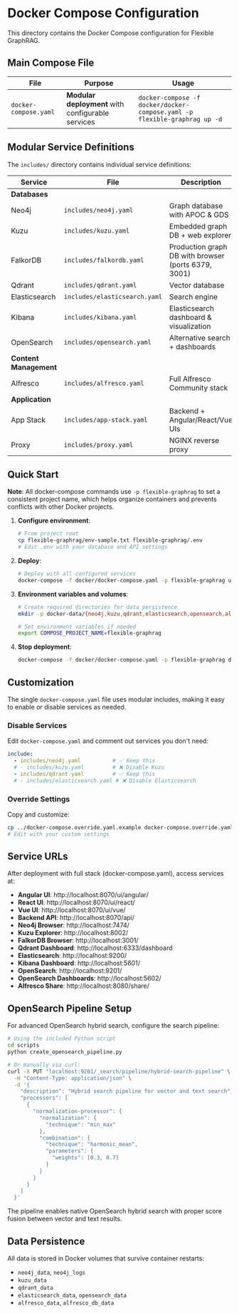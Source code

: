 # Docker Compose Configuration

This directory contains the Docker Compose configuration for Flexible GraphRAG.

## Main Compose File

| File | Purpose | Usage |
|------|---------|-------|
| `docker-compose.yaml` | **Modular deployment** with configurable services | `docker-compose -f docker/docker-compose.yaml -p flexible-graphrag up -d` |

## Modular Service Definitions

The `includes/` directory contains individual service definitions:

| Service | File | Description |
|---------|------|-------------|
| **Databases** |
| Neo4j | `includes/neo4j.yaml` | Graph database with APOC & GDS |
| Kuzu | `includes/kuzu.yaml` | Embedded graph DB + web explorer |
| FalkorDB | `includes/falkordb.yaml` | Production graph DB with browser (ports 6379, 3001) |
| Qdrant | `includes/qdrant.yaml` | Vector database |
| Elasticsearch | `includes/elasticsearch.yaml` | Search engine |
| Kibana | `includes/kibana.yaml` | Elasticsearch dashboard & visualization |
| OpenSearch | `includes/opensearch.yaml` | Alternative search + dashboards |
| **Content Management** |
| Alfresco | `includes/alfresco.yaml` | Full Alfresco Community stack |
| **Application** |
| App Stack | `includes/app-stack.yaml` | Backend + Angular/React/Vue UIs |
| Proxy | `includes/proxy.yaml` | NGINX reverse proxy |

## Quick Start

**Note**: All docker-compose commands use `-p flexible-graphrag` to set a consistent project name, which helps organize containers and prevents conflicts with other Docker projects.

1. **Configure environment**:
   ```bash
   # From project root
   cp flexible-graphrag/env-sample.txt flexible-graphrag/.env
   # Edit .env with your database and API settings
   ```

2. **Deploy**:
   ```bash
   # Deploy with all configured services
   docker-compose -f docker/docker-compose.yaml -p flexible-graphrag up -d
   ```

3. **Environment variables and volumes**:
   ```bash
   # Create required directories for data persistence
   mkdir -p docker-data/{neo4j,kuzu,qdrant,elasticsearch,opensearch,alfresco}
   
   # Set environment variables if needed
   export COMPOSE_PROJECT_NAME=flexible-graphrag
   ```

4. **Stop deployment**:
   ```bash
   docker-compose -f docker/docker-compose.yaml -p flexible-graphrag down
   ```

## Customization

The single `docker-compose.yaml` file uses modular includes, making it easy to enable or disable services as needed.

### Disable Services
Edit `docker-compose.yaml` and comment out services you don't need:

```yaml
include:
  - includes/neo4j.yaml          # ✅ Keep this
  # - includes/kuzu.yaml         # ❌ Disable Kuzu
  - includes/qdrant.yaml         # ✅ Keep this
  # - includes/elasticsearch.yaml # ❌ Disable Elasticsearch
```

### Override Settings
Copy and customize:
```bash
cp ../docker-compose.override.yaml.example docker-compose.override.yaml
# Edit with your custom settings
```

## Service URLs

After deployment with full stack (docker-compose.yaml), access services at:

- **Angular UI**: http://localhost:8070/ui/angular/
- **React UI**: http://localhost:8070/ui/react/
- **Vue UI**: http://localhost:8070/ui/vue/
- **Backend API**: http://localhost:8070/api/
- **Neo4j Browser**: http://localhost:7474/
- **Kuzu Explorer**: http://localhost:8002/
- **FalkorDB Browser**: http://localhost:3001/
- **Qdrant Dashboard**: http://localhost:6333/dashboard
- **Elasticsearch**: http://localhost:9200/
- **Kibana Dashboard**: http://localhost:5601/
- **OpenSearch**: http://localhost:9201/
- **OpenSearch Dashboards**: http://localhost:5602/
- **Alfresco Share**: http://localhost:8080/share/

## OpenSearch Pipeline Setup

For advanced OpenSearch hybrid search, configure the search pipeline:

```bash
# Using the included Python script
cd scripts
python create_opensearch_pipeline.py

# Or manually via curl:
curl -X PUT "localhost:9201/_search/pipeline/hybrid-search-pipeline" \
  -H "Content-Type: application/json" \
  -d '{
    "description": "Hybrid search pipeline for vector and text search",
    "processors": [
      {
        "normalization-processor": {
          "normalization": {
            "technique": "min_max"
          },
          "combination": {
            "technique": "harmonic_mean",
            "parameters": {
              "weights": [0.3, 0.7]
            }
          }
        }
      }
    ]
  }'
```

The pipeline enables native OpenSearch hybrid search with proper score fusion between vector and text results.

## Data Persistence

All data is stored in Docker volumes that survive container restarts:
- `neo4j_data`, `neo4j_logs`
- `kuzu_data`
- `qdrant_data`
- `elasticsearch_data`, `opensearch_data`
- `alfresco_data`, `alfresco_db_data`
